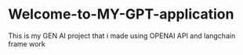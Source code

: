 # Welcome-to-MY-GPT-application
This is my GEN AI project that i made using OPENAI API and langchain frame work
